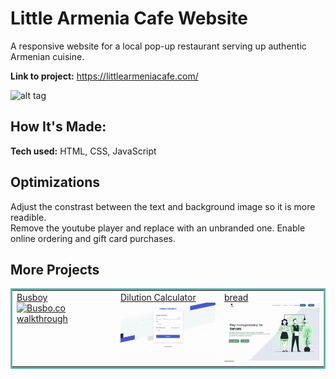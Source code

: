 # Little Armenia Cafe Website
A responsive website for a local pop-up restaurant serving up authentic Armenian cuisine. 

**Link to project:** https://littlearmeniacafe.com/

![alt tag](https://github.com/WilliamPasternak/Little-Armenia-Cafe/blob/main/Little%20Armenia%20Cafe/LittleArmeniaCafecom_Site_Overview.gif) 

## How It's Made:

**Tech used:** HTML, CSS, JavaScript

## Optimizations
Adjust the constrast between the text and background image so it is more readible.  
Remove the youtube player and replace with an unbranded one. Enable online ordering and gift card purchases.

## More Projects
<table bordercolor="#66b2b2">
  <tr>
    <td width="33.3%"  style="align:center;" valign="top">
<a target="_blank" href="https://github.com/WilliamPasternak/busboy">Busboy</a>
        <br />
      <a target="_blank" href="https://github.com/WilliamPasternak/busboy">
            <img src="https://github.com/WilliamPasternak/busboy/blob/main/busyboy.gif" width="100%"  alt="Busbo.co walkthrough"/>
        </a>
    </td>
    <td width="33.3%" valign="top">
<a target="_blank" href="https://github.com/WilliamPasternak/Dilution-Calculator">Dilution Calculator</a> 
      <br />
        <a target="_blank" href="https://github.com/WilliamPasternak/Dilution-Calculator">
          <img src="https://github.com/WilliamPasternak/Dilution-Calculator/raw/main/Dilution.gif" width="100%" alt="Dilution Calculator Walkthrough"/>
        </a>
    </td>
    <td width="33.3%" valign="top">
<a target="_blank" href="https://github.com/WilliamPasternak/bread">bread</a>
        <br />
        <a target="_blank" href="https://github.com/WilliamPasternak/bread">
          <img src="https://github.com/WilliamPasternak/bread/blob/main/bread.gif" width="100%" alt="bread walkthrough gif"/>
        </a>
    </td>
  </tr>
</table>

